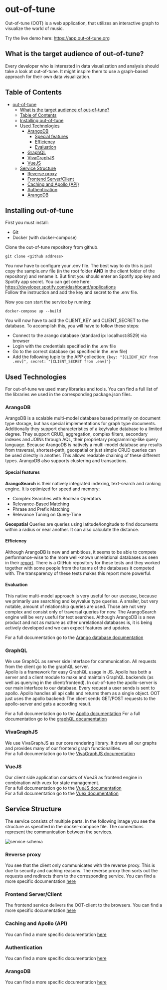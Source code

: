 # out-of-tune
Out-of-tune (OOT) is a web application, that utilizes an interactive graph to visualize the world of music.  

Try the live demo here: https://app.out-of-tune.org
## What is the target audience of out-of-tune?
Every developer who is interested in data visualization and analysis should take a look at out-of-tune.
It might inspire them to use a graph-based approach for their own data visualization. 

## Table of Contents
- [out-of-tune](#out-of-tune)
  - [What is the target audience of out-of-tune?](#what-is-the-target-audience-of-out-of-tune)
  - [Table of Contents](#table-of-contents)
  - [Installing out-of-tune](#installing-out-of-tune)
  - [Used Technologies](#used-technologies)
    - [ArangoDB](#arangodb)
      - [Special features](#special-features)
      - [Efficiency](#efficiency)
      - [Evaluation](#evaluation)
    - [GraphQL](#graphql)
    - [VivaGraphJS](#vivagraphjs)
    - [VueJS](#vuejs)
  - [Service Structure](#service-structure)
    - [Reverse proxy](#reverse-proxy)
    - [Frontend Server/Client](#frontend-serverclient)
    - [Caching and Apollo (API)](#caching-and-apollo-api)
    - [Authentication](#authentication)
    - [ArangoDB](#arangodb-1)


## Installing out-of-tune

First you must install:
- Git
- Docker (with docker-compose)


Clone the out-of-tune repository from github.
```
git clone <github address>
```

You now have to configure your .env file. The best way to do this is just copy the sample.env file (in the root folder <b>AND</b> in the client folder of the repository) and rename it. 
But first you should enter an Spotify app key and Spotify app secret. You can get one here: https://developer.spotify.com/dashboard/applications  
Follow the instruction and add the key and secret to the .env file.

Now you can start the service by running:
```
docker-compose up --build
```

You will now have to add the CLIENT_KEY and CLIENT_SECRET to the database. To accomplish this, you will have to follow these steps: 
- Connect to the arango database (standard ip: localhost:8529) via browser
- Login with the credentials specified in the .env file
- Go to the correct database (as specified in the .env file)
- Add the following tuple to the APP collection: ```{key: "[CLIENT_KEY from .env]", secret: "[CLIENT_SECRET from .env]"}```

## Used Technologies
For out-of-tune we used many libraries and tools. You can find a full list of the libraries we used in the corresponding package.json files. 

### ArangoDB
ArangoDB is a scalable multi-model database based primarily on document type storage, but has special implementations for graph type documents. Additionally they support characteristics of a key/value database to a limited degree.
They support CRUD, aggregation, complex filters, secondary indexes and JOINs through AQL, their proprietary programming-like query language.
Because ArangoDB is natively a multi-model database any results from traversal, shortest-path, geospatial or just simple CRUD queries can be used directly in another. This allows readable chaining of these different types.
ArangoDB also supports clustering and transactions.

#### Special features
**ArangoSearch** is their natively integrated indexing, text-search and ranking engine. It is optimized for speed and memory:
  - Complex Searches with Boolean Operators
  - Relevance-Based Matching
  - Phrase and Prefix Matching
  - Relevance Tuning on Query-Time

**Geospatial** Queries are queries using latitude/longitude to find documents within a radius or near another. It can also calculate the distance.

#### Efficiency

Although ArangoDB is new and ambitious, it seems to be able to compete performance-wise to the more well-known unrelational databases as seen in their [report](https://www.arangodb.com/2018/02/nosql-performance-benchmark-2018-mongodb-postgresql-orientdb-neo4j-arangodb/). There is a GitHub repository for these tests and they worked together with some people from the teams of the databases it competed with. The transparency of these tests makes this report more powerful.

#### Evaluation

This native multi-model approach is very useful for our usecase, because we primarily use searching and key/value type queries. A smaller, but very notable, amount of relationship queries are used. Those are not very complex and consist only of traversal queries for now.
The ArangoSearch engine will be very useful for text searches.
Although ArangoDB is a new product and not as mature as other unrelational databases is, it is being actively developed and we can expect features and updates.

For a full documentation go to the [Arango database documentation](https://www.arangodb.com/documentation/)
### GraphQL
We use GraphQL as server side interface for communication. All requests from the client go to the graphQL server.  
Apollo is a framework for easy GraphQL usage in JS.
Apollo has both a server and a client module to make and maintain GraphQL backends (as well as querying in the client/frontend). 
In out-of-tune the apollo-server is our main interface to our database. Every request a user sends is sent to apollo. Apollo handles all api calls and returns them as a single  object. 
OOT just uses the apollo backend: The client sends GET/POST requests to the apollo-server and gets a according result. 

For a full documentation go to the [Apollo documentation](https://www.apollographql.com/docs/apollo-server/)
For a full documentation go to the [graphQL documentation](https://graphql.org/learn/)

### VivaGraphJS
We use VivaGraphJS as our core rendering library. It draws all our graphs and provides many of our frontend graph functionalities.   
For a full documentation go to the [VivaGraphJS documentation](https://github.com/anvaka/VivaGraphJS)
### VueJS
Our client side application consists of VueJS as frontend engine in combination with vuex for state management.  
For a full documentation go to the [VueJS documentation](https://vuejs.org/v2/guide/)  
For a full documentation go to the [Vuex documentation](https://vuex.vuejs.org/)

## Service Structure
The service consists of multiple parts. 
In the following image you see the structure as specified in the docker-compose file. The connections represent the communication between the services. 

![service schema](./documentation/OOT_drawing.png)

### Reverse proxy
You see that the client only communicates with the reverse proxy. This is due to security and caching reasons. 
The reverse proxy then sorts out the requests and redirects them to the corresponding service.
You can find a more specific documentation [here](./server/README.md)

### Frontend Server/Client
The frontend service delivers the OOT-client to the browsers. 
You can find a more specific documentation [here](./client/README.md)

### Caching and Apollo (API)
You can find a more specific documentation [here](./api/README.md)

### Authentication
You can find a more specific documentation [here](./auth/README.md)

### ArangoDB
You can find a more specific documentation [here](./db/README.md)
